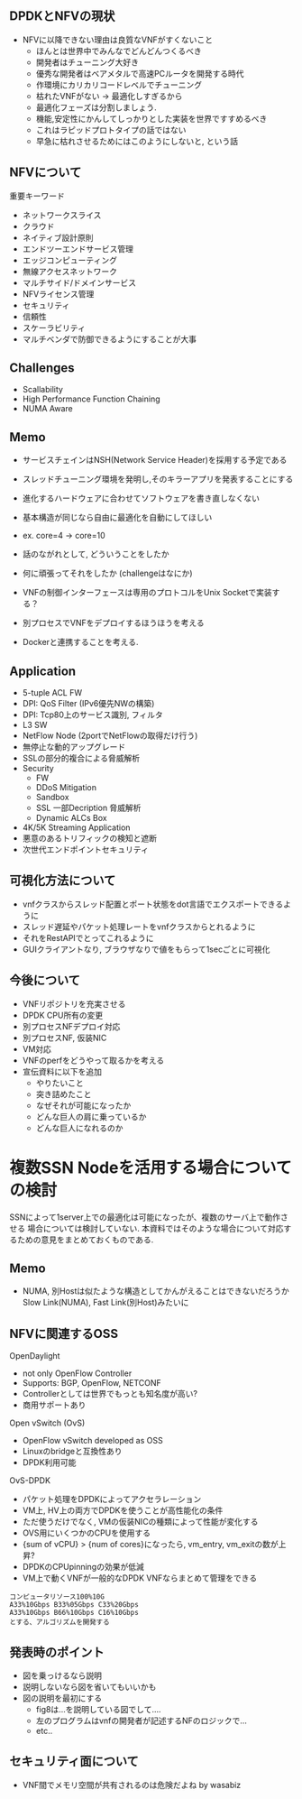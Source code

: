 
## DPDKとNFVの現状

- NFVに以降できない理由は良質なVNFがすくないこと
	- ほんとは世界中でみんなでどんどんつくるべき
	- 開発者はチューニング大好き
	- 優秀な開発者はベアメタルで高速PCルータを開発する時代　
	- 作環境にカリカリコードレベルでチューニング
	- 枯れたVNFがない -> 最適化しすぎるから
	- 最適化フェーズは分割しましょう.
	- 機能,安定性にかんしてしっかりとした実装を世界ですすめるべき
	- これはラピッドプロトタイプの話ではない
	- 早急に枯れさせるためにはこのようにしないと, という話


## NFVについて

重要キーワード
- ネットワークスライス
- クラウド
- ネイティブ設計原則
- エンドツーエンドサービス管理
- エッジコンピューティング
- 無線アクセスネットワーク
- マルチサイド/ドメインサービス
- NFVライセンス管理
- セキュリティ
- 信頼性
- スケーラビリティ
- マルチベンダで防御できるようにすることが大事


## Challenges

- Scallability
- High Performance Function Chaining
- NUMA Aware


## Memo

- サービスチェインはNSH(Network Service Header)を採用する予定である
- スレッドチューニング環境を発明し,そのキラーアプリを発表することにする

- 進化するハードウェアに合わせてソフトウェアを書き直しなくない
- 基本構造が同じなら自由に最適化を自動にしてほしい
- ex. core=4 -> core=10

- 話のながれとして, どういうことをしたか
- 何に頑張ってそれをしたか (challengeはなにか)

- VNFの制御インターフェースは専用のプロトコルをUnix Socketで実装する？
- 別プロセスでVNFをデプロイするほうほうを考える
- Dockerと連携することを考える.

## Application

- 5-tuple ACL FW
- DPI: QoS Filter (IPv6優先NWの構築)
- DPI: Tcp80上のサービス識別, フィルタ
- L3 SW
- NetFlow Node (2portでNetFlowの取得だけ行う)
- 無停止な動的アップグレード
- SSLの部分的複合による脅威解析
- Security
	- FW
	- DDoS Mitigation
	- Sandbox
	- SSL 一部Decription 脅威解析
	- Dynamic ALCs Box
- 4K/5K Streaming Application
- 悪意のあるトリフィックの検知と遮断
- 次世代エンドポイントセキュリティ

## 可視化方法について

- vnfクラスからスレッド配置とポート状態をdot言語でエクスポートできるように
- スレッド遅延やパケット処理レートをvnfクラスからとれるように
- それをRestAPIでとってこれるように
- GUIクライアントなり, ブラウザなりで値をもらって1secごとに可視化

## 今後について

- VNFリポジトリを充実させる
- DPDK CPU所有の変更
- 別プロセスNFデプロイ対応
- 別プロセスNF, 仮装NIC
- VM対応
- VNFのperfをどうやって取るかを考える
- 宣伝資料に以下を追加
	- やりたいこと
	- 突き詰めたこと
	- なぜそれが可能になったか
	- どんな巨人の肩に乗っているか
	- どんな巨人になれるのか


# 複数SSN Nodeを活用する場合についての検討

SSNによって1server上での最適化は可能になったが、複数のサーバ上で動作させる
場合については検討していない.
本資料ではそのような場合について対応するための意見をまとめておくものである.

## Memo

- NUMA, 別Hostは似たような構造としてかんがえることはできないだろうか
  Slow Link(NUMA), Fast Link(別Host)みたいに


## NFVに関連するOSS

OpenDaylight
- not only OpenFlow Controller
- Supports: BGP, OpenFlow, NETCONF
- Controllerとしては世界でもっとも知名度が高い?
- 商用サポートあり

Open vSwitch (OvS)
- OpenFlow vSwitch developed as OSS
- Linuxのbridgeと互換性あり
- DPDK利用可能

OvS-DPDK
- パケット処理をDPDKによってアクセラレーション
- VM上, HV上の両方でDPDKを使うことが高性能化の条件
- ただ使うだけでなく, VMの仮装NICの種類によって性能が変化する
- OVS用にいくつかのCPUを使用する
- {sum of vCPU} > {num of cores}になったら, vm\_entry, vm\_exitの数が上昇?
- DPDKのCPUpinningの効果が低減
- VM上で動くVNFが一般的なDPDK VNFならまとめて管理をできる


```
コンピュータリソース100%10G
A33%10Gbps B33%05Gbps C33%20Gbps
A33%10Gbps B66%10Gbps C16%10Gbps
とする、アルゴリズムを開発する
```

## 発表時のポイント

- 図を乗っけるなら説明
- 説明しないなら図を省いてもいいかも
- 図の説明を最初にする
  - fig8は...を説明している図でして....
  - 左のプログラムはvnfの開発者が記述するNFのロジックで...
  - etc..

## セキュリティ面について

- VNF間でメモリ空間が共有されるのは危険だよね by wasabiz


